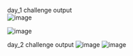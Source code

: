 day_1 challenge output  
![image](https://github.com/user-attachments/assets/d69a48ac-3ab8-422d-88c3-cab3fbf6f049)

![image](https://github.com/user-attachments/assets/19650b65-4721-4b13-b2ff-51d8b874e042)

day_2 challenge output
![image](https://github.com/user-attachments/assets/ccf261c5-1b80-486b-9b97-a11d24f2e25d)
![image](https://github.com/user-attachments/assets/83abdf3a-3ba0-488b-a7bb-c19190976f77)

